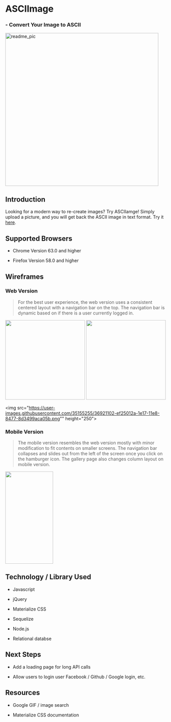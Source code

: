 # ASCIImage
###  - Convert Your Image to ASCII
<img width="481" alt="readme_pic" src="https://user-images.githubusercontent.com/35155255/36050996-7426a09e-0d9d-11e8-9abe-03ab1704f7ee.png">


## Introduction
Looking for a modern way to re-create images? Try ASCIIamge! Simply upload a picture, and you will get back the ASCII image in text format. Try it [here](https://github.com/vivian5668/Tinkling).

## Supported Browsers

- Chrome Version 63.0 and higher

- Firefox Version 58.0 and higher

## Wireframes
### Web Version
>For the best user experience, the web version uses a consistent centered layout with a navigation bar on the top. The navigation bar is dynamic based on if there is a user currently logged in.


<img src="https://user-images.githubusercontent.com/35155255/36921109-f713b6ce-1e17-11e8-8029-21f8b723e82b.png" height="250">

<img src="https://user-images.githubusercontent.com/35155255/36921115-f9f4ce46-1e17-11e8-89c7-e69091d1b35e.png" height="250">

<img src="https://user-images.githubusercontent.com/35155255/36921102-ef25012a-1e17-11e8-8477-8d3499aca05b.png"" height="250">


### Mobile Version
>The mobile version resembles the web version mostly with minor modification to fit contents on smaller screens. The navigation bar collapses and slides out from the left of the screen once you click on the hamburger icon. The gallery page also changes column layout on mobile version.
<img src="https://user-images.githubusercontent.com/35155255/36921116-fc7ad3a4-1e17-11e8-9dd4-9887c9ae6f8b.png" width="150" height="290">

## Technology / Library Used

- Javascript

- jQuery

- Materialize CSS
- Sequelize
- Node.js
- Relational databse

## Next Steps

- Add a loading page for long API calls

- Allow users to login user Facebook / Github / Google login, etc.

## Resources

- Google GIF / image search

- Materialize CSS documentation




